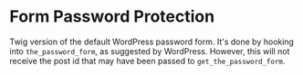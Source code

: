 # Form Password Protection

Twig version of the default WordPress password form. It's done by hooking into `the_password_form`, as suggested by WordPress. However, this will not receive the post id that may have been passed to `get_the_password_form`.

